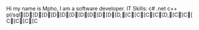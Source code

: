 Hi my name is Mpho, I am a software developer. IT Skills: c# .net c++ pl/sql[D[D[D[D[D[D[D[D[D[D[D,[C[C[C[C[D,[C[C[C[C[C[C

